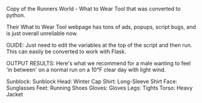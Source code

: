 Copy of the Runners World - What to Wear Tool that was converted to python. 

Their What to Wear Tool webpage has tons of ads, popups, script bugs, and is just overall unreliable now. 


GUIDE:
Just need to edit the variables at the top of the script and then run.   This can easily be converted to work with Flask.


OUTPUT RESULTS:
Here's what we recommend for a male wanting to feel 'in between' on a normal run on a 10°F clear day with light wind.

Sunblock: Sunblock
Head: Winter Cap
Shirt: Long-Sleeve Shirt
Face: Sunglasses
Feet: Running Shoes
Gloves: Gloves
Legs: Tights
Torso: Heavy Jacket